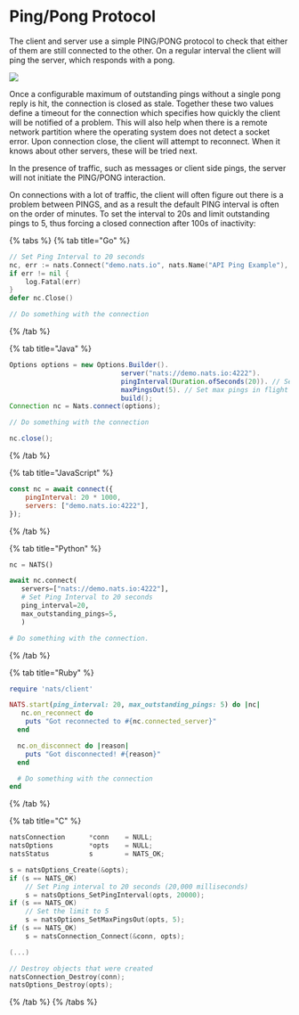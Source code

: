 # Ping/Pong Protocol

The client and server use a simple PING/PONG protocol to check that either of them are still connected to the other. On a regular interval the client will ping the server, which responds with a pong.

![](../../../.gitbook/assets/pingpong.svg)

Once a configurable maximum of outstanding pings without a single pong reply is hit, the connection is closed as stale. Together these two values define a timeout for the connection which specifies how quickly the client will be notified of a problem. This will also help when there is a remote network partition where the operating system does not detect a socket error. Upon connection close, the client will attempt to reconnect. When it knows about other servers, these will be tried next.

In the presence of traffic, such as messages or client side pings, the server will not initiate the PING/PONG interaction.

On connections with a lot of traffic, the client will often figure out there is a problem between PINGS, and as a result the default PING interval is often on the order of minutes. To set the interval to 20s and limit outstanding pings to 5, thus forcing a closed connection after 100s of inactivity:

{% tabs %}
{% tab title="Go" %}
```go
// Set Ping Interval to 20 seconds
nc, err := nats.Connect("demo.nats.io", nats.Name("API Ping Example"), nats.PingInterval(20*time.Second), nats.MaxPingsOutstanding(5))
if err != nil {
    log.Fatal(err)
}
defer nc.Close()

// Do something with the connection
```
{% /tab %}

{% tab title="Java" %}
```java
Options options = new Options.Builder().
                            server("nats://demo.nats.io:4222").
                            pingInterval(Duration.ofSeconds(20)). // Set Ping Interval
                            maxPingsOut(5). // Set max pings in flight
                            build();
Connection nc = Nats.connect(options);

// Do something with the connection

nc.close();
```
{% /tab %}

{% tab title="JavaScript" %}
```javascript
const nc = await connect({
    pingInterval: 20 * 1000,
    servers: ["demo.nats.io:4222"],
});
```
{% /tab %}

{% tab title="Python" %}
```python
nc = NATS()

await nc.connect(
   servers=["nats://demo.nats.io:4222"],
   # Set Ping Interval to 20 seconds
   ping_interval=20,
   max_outstanding_pings=5,
   )

# Do something with the connection.
```
{% /tab %}

{% tab title="Ruby" %}
```ruby
require 'nats/client'

NATS.start(ping_interval: 20, max_outstanding_pings: 5) do |nc|
   nc.on_reconnect do
    puts "Got reconnected to #{nc.connected_server}"
  end

  nc.on_disconnect do |reason|
    puts "Got disconnected! #{reason}"
  end

  # Do something with the connection
end
```
{% /tab %}

{% tab title="C" %}
```c
natsConnection      *conn    = NULL;
natsOptions         *opts    = NULL;
natsStatus          s        = NATS_OK;

s = natsOptions_Create(&opts);
if (s == NATS_OK)
    // Set Ping interval to 20 seconds (20,000 milliseconds)
    s = natsOptions_SetPingInterval(opts, 20000);
if (s == NATS_OK)
    // Set the limit to 5
    s = natsOptions_SetMaxPingsOut(opts, 5);
if (s == NATS_OK)
    s = natsConnection_Connect(&conn, opts);

(...)

// Destroy objects that were created
natsConnection_Destroy(conn);
natsOptions_Destroy(opts);
```
{% /tab %}
{% /tabs %}

